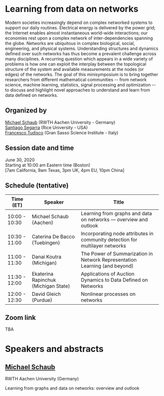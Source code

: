 # Learning from data on networks

Modern societies increasingly depend on complex networked systems to support our daily routines. Electrical energy is delivered by the power grid; the Internet enables almost instantaneous world-wide interactions; our economies rest upon a complex network of inter-dependencies spanning the globe. Networks are ubiquitous in complex biological, social, engineering, and physical systems. 
Understanding structures and dynamics defined over such networks has thus become a prevalent challenge across many disciplines. A recurring question which appears in a wide variety of problems is how one can exploit the interplay between the topological structure of the system and available measurements at the nodes (or edges) of the networks. 
The goal of this minisymposium is to bring together researchers from different mathematical communities -- from network science, machine learning, statistics, signal processing and optimization -- to discuss and highlight novel approaches to understand and learn from data defined on networks. 

## Organized by   

[Michael Schaub](https://michaelschaub.github.io/)    (RWTH Aachen University - Germany)   
[Santiago Segarra](https://segarra.rice.edu/)     (Rice University - USA)   
[Francesco Tudisco](https://ftudisco.gitlab.io/)     (Gran Sasso Science Institute - Italy)   


## Session date and time   

June 30, 2020   
Starting at 10:00 am Eastern time (Boston)   
\[7am California, 9am Texas, 3pm UK, 4pm EU, 10pm China\]


## Schedule (tentative)   


| Time (ET)     | Speaker                              | Title                                                                         |
| ------------- | ------------------------------------ | ---------------------------------------------------------------------------- |
| 10:00 - 10:30 | Michael Schaub (Aachen)              | Learning from graphs and data on networks — overview and outlook             |
| 10:30 - 11:00 | Caterina De Bacco (Tuebingen)        | Incorporating node attributes in community detection for multilayer networks |
| 11:00 - 11:30 | Danai Koutra (Michigan)              | The Power of Summarization in Network Representation Learning (and beyond)   |
| 11:30 - 12:00 | Ekaterina Rapinchuk (Michigan State) | Applications of Auction Dynamics to Data Defined on Networks                 |
| 12:00 - 12:30 | David Gleich (Purdue)                | Nonlinear processes on networks                                              |

## Zoom link  
TBA


# Speakers and abstracts

## [Michael Schaub](https://michaelschaub.github.io/)   

RWTH Aachen University (Germany)  

Learning from graphs and data on networks: overview and outlook




